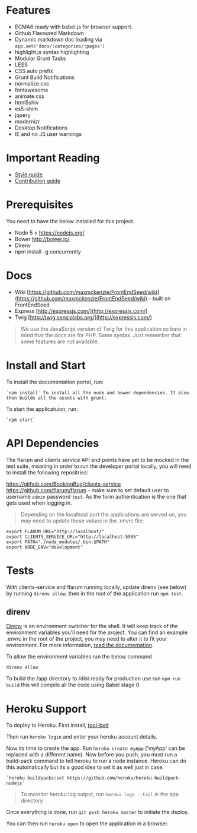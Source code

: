 # Features
- ECMA6 ready with babel.js for browser support.
- Github Flavoured Markdown
- Dynamic markdown doc loading via `app.set('docs/:categories/:pages')`
- highlight.js syntax highlighting
- Modular Grunt Tasks
- LESS
- CSS auto prefix
- Grunt Build Notifications
- normalize.css
- fontawesome
- animate.css
- html5shiv
- es5-shim
- jquery
- modernizr
- Desktop Notifications
- IE and no JS user warnings

# Important Reading
- [Style guide](https://github.com/BookingBug/dev.bookingbug.com/wiki/Style-Guide)
- [Contribution guide](https://github.com/BookingBug/dev.bookingbug.com/wiki/Contributing)

# Prerequisites
You need to have the below installed for this project.

- Node 5 > https://nodejs.org/
- Bower http://bower.io/
- Direnv
- npm install -g concurrently

# Docs
- Wiki [https://github.com/maxmckenzie/FrontEndSeed/wiki](https://github.com/maxmckenzie/FrontEndSeed/wiki) - built on FrontEndSeed
- Express [http://expressjs.com/](http://expressjs.com/)
- Twig [http://twig.sensiolabs.org/](http://expressjs.com/)

> We use the JavaScript version of Twig for this application so bare in mind that the docs are for PHP. Same syntax. Just remember that some features are not available.

# Install and Start
To install the documentation portal, run:

    `npm install` To install all the node and bower dependencies. It also then builds all the assets with grunt.
    
To start the applicatuion, run:

    `npm start`

# API Dependencies
The flarum and clients service API end points have yet to be mocked in the test suite, meaning in order to run the developer portal locally, you will need to install the following repositries:

https://github.com/BookingBug/clients-service
https://github.com/flarum/flarum - make sure to set default user to username `admin` password `test`. As the form authentication is the one that gets used when logging in.

> Depending on the localhost port the applications are served on, you may need to update these values in the .envrc file:

```
export FLARUM_URL="http://localhost/"
export CLIENTS_SERVICE_URL="http://localhost:5555"
export PATH="./node_modules/.bin:$PATH"
export NODE_ENV="development"
```

# Tests
With clients-service and flarum running locally, update direnv (see below) by running  `direnv allow`, then in the root of the application run `npm test`.

## direnv

[Direnv](http://direnv.net/) is an environment switcher for the shell. It will keep track of the environment variables you'll need for the project. You can find an example .envrc in the root of the project, you may need to alter it to fit your environment. For more information, [read the documentation](http://direnv.net/).

To allow the environment variables run the below command

```
direnv allow
```

To build the /app directory to /dist ready for production use run `npm run build` this will compile all the code using Babel stage 0

# Heroku Support
To deploy to Heroku. First install, [tool-belt](https://devcenter.heroku.com/articles/getting-started-with-nodejs#set-up)

Then run `heroku login` and enter your heroku account details.

Now its time to create the app. Run `heroku create myApp` ('myApp' can be replaced with a different name). Now before you push, you must run a build-pack command to tell heroku to run a node instance. Heroku can do this automatically but its a good idea to set it as well just in case.

    `heroku buildpacks:set https://github.com/heroku/heroku-buildpack-nodejs`

> To moinitor heroku log output, run `heroku logs --tail` in the app directory

Once everything is done, run `git push heroku master` to initiate the deploy.

You can then run `heroku open` to open the application in a browser.
